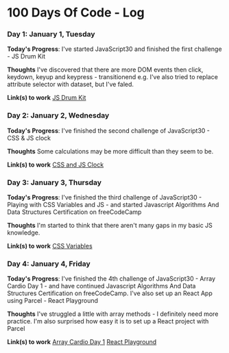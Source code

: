# 100 Days Of Code - Log

### Day 1: January 1, Tuesday

**Today's Progress**: I've started JavaScript30 and finished the first challenge - JS Drum Kit

**Thoughts** I've discovered that there are more DOM events then click, keydown, keyup and keypress - transitionend e.g. I've also tried to replace attribute selector with dataset, but I've faled.

**Link(s) to work**
[JS Drum Kit](https://github.com/dominikmanowski/javascript30/tree/master/01%20-%20JavaScript%20Drum%20Kit)

### Day 2: January 2, Wednesday

**Today's Progress**: I've finished the second challenge of JavaScript30 - CSS & JS clock

**Thoughts** Some calculations may be more difficult than they seem to be.

**Link(s) to work**
[CSS and JS Clock](https://github.com/dominikmanowski/javascript30/tree/master/02%20-%20JS%20and%20CSS%20Clock)

### Day 3: January 3, Thursday

**Today's Progress**: I've finished the third challenge of JavaScript30 - Playing with CSS Variables and JS - and started Javascript Algorithms And Data Structures Certification on freeCodeCamp

**Thoughts** I'm started to think that there aren't many gaps in my basic JS knowledge.

**Link(s) to work**
[CSS Variables](https://github.com/dominikmanowski/javascript30/tree/master/03%20-%20CSS%20Variables)

### Day 4: January 4, Friday

**Today's Progress**: I've finished the 4th challenge of JavaScript30 - Array Cardio Day 1 - and have continued Javascript Algorithms And Data Structures Certification on freeCodeCamp. I've also set up an React App using Parcel - React Playground

**Thoughts** I've struggled a little with array methods - I definitely need more practice. I'm also surprised how easy it is to set up a React project with Parcel

**Link(s) to work**
[Array Cardio Day 1](https://github.com/dominikmanowski/javascript30/tree/master/04%20-%20Array%20Cardio%20Day%201)
[React Playground](https://github.com/dominikmanowski/react-playground)
